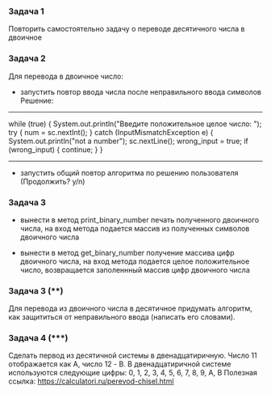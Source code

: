 ### Задача 1
Повторить самостоятельно задачу о переводе десятичного числа в двоичное

### Задача 2
Для перевода в двоичное число:
- запустить повтор ввода числа после неправильного ввода символов
Решение:
__________________
  while (true) {
  System.out.println("Введите положительное целое число: ");
  try {
  num = sc.nextInt();
  } catch (InputMismatchException e) {
  System.out.println("not a number");
  sc.nextLine();
  wrong_input = true;
  if (wrong_input) {
  continue;
  }
  }
____________________

- запустить общий повтор алгоритма по решению пользователя (Продолжить? y/n)

### Задача 3 
- вынести в метод print_binary_number печать полученного двоичного числа, на вход метода
  подается массив из полученных символов двоичного числа 

- вынести в метод get_binary_number получение массива цифр двоичного числа, на вход метода
  подается целое положительное число, возвращается заполеннный массив цифр двоичного числа

### Задача 3 (**)
Для перевода из двоичного числа в десятичное придумать алгоритм, 
как защититься от неправильного ввода (написать его словами).

### Задача 4 (***)
Сделать первод из десятичной системы в двенадцатиричную.
Число 11 отображается как A, число 12 - B.
В двенадцатиричной системе используются следующие цифры:
0, 1, 2, 3, 4, 5, 6, 7, 8, 9, A, B
Полезная ссылка: https://calculatori.ru/perevod-chisel.html 
